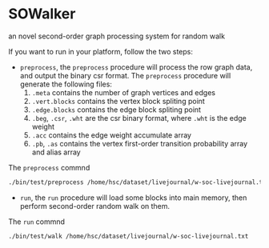 # SOWalker
an novel second-order graph processing system for random walk

If you want to run in your platform, follow the two steps:
- `preprocess`, the `preprocess` procedure will process the row graph data, and output the binary csr format. The `preprocess` procedure will generate the following files:
    1. `.meta` contains the number of graph vertices and edges
    2. `.vert.blocks` contains the vertex block spliting point
    3. `.edge.blocks` contains the edge block spliting point
    4. `.beg`, `.csr`, `.wht` are the csr binary format, where `.wht` is the edge weight
    5. `.acc` contains the edge weight accumulate array
    6.  `.pb`, `.as` contains the vertex first-order transition probability array and alias array

The `preprocess` commnd
```bash
./bin/test/preprocess /home/hsc/dataset/livejournal/w-soc-livejournal.txt
```
- `run`, the `run` procedure will load some blocks into main memory, then perform second-order random walk on them.

The `run` commnd
```bash
./bin/test/walk /home/hsc/dataset/livejournal/w-soc-livejournal.txt
```